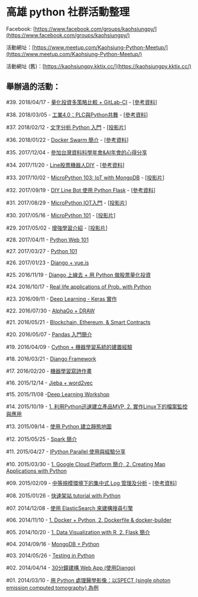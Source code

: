 # 高雄 python 社群活動整理

Facebook: [https://www.facebook.com/groups/kaohsiungpy/](https://www.facebook.com/groups/kaohsiungpy/)

活動網址：[https://www.meetup.com/Kaohsiung-Python-Meetup/](https://www.meetup.com/Kaohsiung-Python-Meetup/)

活動網址 (舊)：[https://kaohsiungpy.kktix.cc/](https://kaohsiungpy.kktix.cc/)

## 舉辦過的活動：

\#39. 2018/04/17 - [量化投資多策略比較 + GitLab-CI](https://www.meetup.com/Kaohsiung-Python-Meetup/events/249243461/) - [[參考資料](https://github.com/victorgau/MultiStrategies)]

\#38. 2018/03/05 - [工業4.0：PLC與Python共舞](https://www.meetup.com/Kaohsiung-Python-Meetup/events/248187128/) - [[參考資料](https://github.com/maloyang/PLC-Python)]

\#37. 2018/02/12 - [文字分析 Python 入門](https://www.meetup.com/Kaohsiung-Python-Meetup/events/247544265/) - [[投影片](https://www.slideshare.net/xiaohuang545/python-87902078)]

\#36. 2018/01/22 - [Docker Swarm 簡介](https://www.meetup.com/Kaohsiung-Python-Meetup/events/246901451/) - [[參考資料](https://github.com/twtrubiks/docker-swarm-tutorial)]

\#35. 2017/12/04 - [參加台灣資料科學年會&AI年會的­心得分享](https://www.meetup.com/Kaohsiung-Python-Meetup/events/245464148/)

\#34. 2017/11/20 - [Line股票機器人DIY](https://www.meetup.com/Kaohsiung-Python-Meetup/events/245077445/) - [[參考資料](https://github.com/maloyang/stock-line-bot)]

\#33. 2017/10/02 - [MicroPython 103: IoT with MongoDB](https://www.meetup.com/Kaohsiung-Python-Meetup/events/243616549/) - [[投影片](https://goo.gl/BW9rsu)]

\#32. 2017/09/19 - [DIY Line Bot 使用 Python Flask](https://www.meetup.com/Kaohsiung-Python-Meetup/events/243299175/) - [[參考資料](https://github.com/twtrubiks/line-bot-tutorial)]

\#31. 2017/08/29 - [MicroPython IOT入門](https://www.meetup.com/Kaohsiung-Python-Meetup/events/242756719/) - [[投影片](https://docs.google.com/presentation/d/1ZYA6sStyTAxShAXdLA0Nw5GJ_qV0gva-zpbpje07FN4/edit#slide=id.g35f391192_00)]

\#30. 2017/05/16 - [MicroPython 101](https://www.meetup.com/Kaohsiung-Python-Meetup/events/239821308/) - [[投影片](https://goo.gl/swXXYG)]

\#29. 2017/05/02 - [增強學習介紹](https://www.meetup.com/Kaohsiung-Python-Meetup/events/239474390/) - [[投影片](https://goo.gl/1BYovi)]

\#28. 2017/04/11 - [Python Web 101](https://www.meetup.com/Kaohsiung-Python-Meetup/events/238826430/)

\#27. 2017/03/27 - [Python 101](https://www.meetup.com/Kaohsiung-Python-Meetup/events/238612469/)

\#26. 2017/01/23 - [Django + vue.js](https://www.meetup.com/Kaohsiung-Python-Meetup/events/236955219/)

\#25. 2016/11/19 - [Django 上線去 + 用 Python 做股票量化投資](https://www.meetup.com/Kaohsiung-Python-Meetup/events/235283722/)

\#24. 2016/10/17 - [Real life applications of Prob. with Python](https://www.meetup.com/Kaohsiung-Python-Meetup/events/234800219/)

\#23. 2016/09/11 - [Deep Learning - Keras 實作](https://www.meetup.com/Kaohsiung-Python-Meetup/events/233880952/)

\#22. 2016/07/30 - [AlphaGo + DRAW](https://www.meetup.com/Kaohsiung-Python-Meetup/events/232693514/)

\#21. 2016/05/21 - [Blockchain, Ethereum, & Smart Contracts](https://www.meetup.com/Kaohsiung-Python-Meetup/events/230762929/)

\#20. 2016/05/07 - [Pandas 入門簡介](https://www.meetup.com/Kaohsiung-Python-Meetup/events/230238645/)

\#19. 2016/04/09 - [Cython + 機器學習系統的建置經驗](https://www.meetup.com/Kaohsiung-Python-Meetup/events/229978032/)

\#18. 2016/03/21 - [Django Framework](https://www.meetup.com/Kaohsiung-Python-Meetup/events/229571688/)

\#17. 2016/02/20 - [機器學習寫詩作畫](https://www.meetup.com/Kaohsiung-Python-Meetup/events/228805622/)

\#16. 2015/12/14 - [Jieba + word2vec](https://www.meetup.com/Kaohsiung-Python-Meetup/events/227010580/)

\#15. 2015/11/08 -[Deep Learning Workshop](https://www.meetup.com/Kaohsiung-Python-Meetup/events/226162999/)

\#14. 2015/10/19 - [1. 利用Python迅速建立產品MVP, 2. 實作Linux下的檔案監控與應用](https://www.meetup.com/Kaohsiung-Python-Meetup/events/225961257/)

\#13. 2015/09/14 - [使用 Python 建立靜態地圖](https://kaohsiungpy.kktix.cc/events/195b0b33-adb246-2eb7b0-e152cc-a34bd3-7994c3-db234a-1c64ca-f1a3be-f59acc-2ef24c-63c815-38e00f)

\#12. 2015/05/25 - [Spark 簡介](https://kaohsiungpy.kktix.cc/events/195b0b33-adb246-2eb7b0-e152cc-a34bd3-7994c3-db234a-1c64ca-f1a3be-f59acc-2ef24c-63c815)

\#11. 2015/04/27 - [IPython Parallel 使用與經驗分享](https://kaohsiungpy.kktix.cc/events/195b0b33-adb246-2eb7b0-e152cc-a34bd3-7994c3-db234a-1c64ca-f1a3be-f59acc-2ef24c)

\#10. 2015/03/30 - [1. Google Cloud Platform 簡介, 2. Creating Map Applications with Python](https://kaohsiungpy.kktix.cc/events/195b0b33-adb246-2eb7b0-e152cc-a34bd3-7994c3-db234a-1c64ca-f1a3be-f59acc)

\#09. 2015/02/09 - [中等規模環境下的集中式 Log 管理及分析](https://goo.gl/c8BdYn) - [[參考資料](https://goo.gl/RjbksH)]

\#08. 2015/01/26 - [快速架站 tutorial with Python](https://kaohsiungpy.kktix.cc/events/195b0b33-adb246-2eb7b0-e152cc-a34bd3-7994c3-db234a-1c64ca)

\#07. 2014/12/08 - [使用 ElasticSearch 來建構搜尋引擎](https://kaohsiungpy.kktix.cc/events/195b0b33-adb246-2eb7b0-e152cc-a34bd3-7994c3-db234a)

\#06. 2014/11/10 - [1. Docker + Python, 2. Dockerfile & docker-builder](https://kaohsiungpy.kktix.cc/events/195b0b33-adb246-2eb7b0-e152cc-a34bd3-7994c3)

\#05. 2014/10/20 - [1. Data Visualization with R, 2. Flask 簡介](https://kaohsiungpy.kktix.cc/events/195b0b33-adb246-2eb7b0-e152cc-a34bd3)

\#04. 2014/09/16 - [MongoDB + Python](https://kaohsiungpy.kktix.cc/events/195b0b33-adb246-2eb7b0-e152cc)

\#03. 2014/05/26 - [Testing in Python](https://kaohsiungpy.kktix.cc/events/195b0b33-adb246-2eb7b0)

\#02. 2014/04/14 - [30分鐘建構 Web App (使用Django)](https://kaohsiungpy.kktix.cc/events/195b0b33-adb246)

\#01. 2014/03/10 - [用 Python 處理醫學影像：以SPECT (single photon emission computed tomography) 為例](https://kaohsiungpy.kktix.cc/events/195b0b33)

